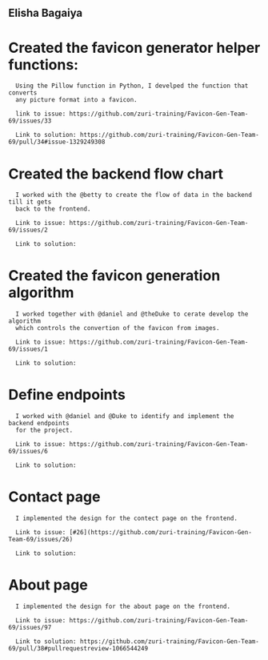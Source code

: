 ## Elisha Bagaiya

  # Created the favicon generator helper functions:
      Using the Pillow function in Python, I develped the function that converts
      any picture format into a favicon.

      link to issue: https://github.com/zuri-training/Favicon-Gen-Team-69/issues/33

      Link to solution: https://github.com/zuri-training/Favicon-Gen-Team-69/pull/34#issue-1329249308

  # Created the backend flow chart
      I worked with the @betty to create the flow of data in the backend till it gets
      back to the frontend.

      Link to issue: https://github.com/zuri-training/Favicon-Gen-Team-69/issues/2

      Link to solution: 

  # Created the favicon generation algorithm
      I worked together with @daniel and @theDuke to cerate develop the algorithm 
      which controls the convertion of the favicon from images.

      Link to issue: https://github.com/zuri-training/Favicon-Gen-Team-69/issues/1

      Link to solution:

  # Define endpoints
      I worked with @daniel and @Duke to identify and implement the backend endpoints
      for the project.

      Link to issue: https://github.com/zuri-training/Favicon-Gen-Team-69/issues/6

      Link to solution:

  # Contact page
      I implemented the design for the contect page on the frontend.

      Link to issue: [#26](https://github.com/zuri-training/Favicon-Gen-Team-69/issues/26)

      Link to solution:

  # About page
      I implemented the design for the about page on the frontend.

      Link to issue: https://github.com/zuri-training/Favicon-Gen-Team-69/issues/97

      Link to solution: https://github.com/zuri-training/Favicon-Gen-Team-69/pull/38#pullrequestreview-1066544249
